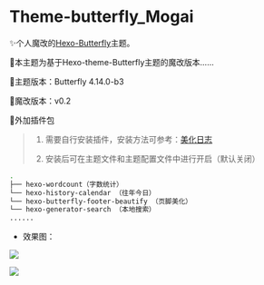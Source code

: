 # Theme-butterfly_Mogai

✨个人魔改的[Hexo-Butterfly](https://github.com/jerryc127/hexo-theme-butterfly)主题。

🎨本主题为基于Hexo-theme-Butterfly主题的魔改版本……

🎯主题版本：Butterfly 4.14.0-b3

💊魔改版本：v0.2

🥝外加插件包
> 1. 需要自行安装插件，安装方法可参考：[美化日志](https://www.almango.cn/2024/07/18/Butterfly%E4%B8%BB%E9%A2%98%E9%AD%94%E6%94%B9%E6%97%A5%E5%BF%97/)
>
> 2. 安装后可在主题文件和主题配置文件中进行开启（默认关闭）

```BASH
.
├── hexo-wordcount（字数统计）
└── hexo-history-calendar （往年今日）
└── hexo-butterfly-footer-beautify （页脚美化）
└── hexo-generator-search （本地搜索）
......
```

 - 效果图：

![](https://gcore.jsdelivr.net/gh/Almango/Blog_imgbed@main/other/Butterfly-mango_Modify_1.png)

![](https://gcore.jsdelivr.net/gh/Almango/Blog_imgbed@main/other/Butterfly-mango_Modify_2.png)
